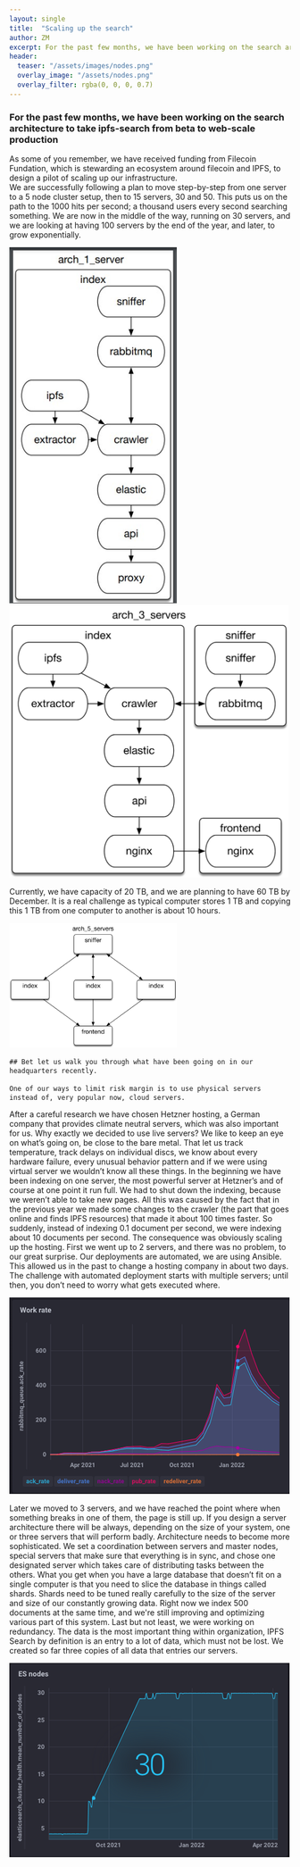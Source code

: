 ```yaml
---
layout: single
title:  "Scaling up the search"
author: ZM
excerpt: For the past few months, we have been working on the search architecture to take ipfs-search from beta to web-scale production 
header:
  teaser: "/assets/images/nodes.png"
  overlay_image: "/assets/nodes.png"
  overlay_filter: rgba(0, 0, 0, 0.7)
---
```


### For the past few months, we have been working on the search architecture to take ipfs-search from beta to web-scale production 

As some of you remember, we have received funding from Filecoin Fundation, 
which is stewarding an ecosystem around filecoin and IPFS, to design a pilot of scaling up our infrastructure. 	
We are successfully following a plan to move step-by-step from one server to a 5 node cluster setup, then to 15 servers, 30 and 50. 
This puts us on the path to the 1000 hits per second; a thousand users every second searching something.
We are now in the middle of the way, running on 30 servers, and we are looking at having 100 servers by the end of the year, and later, 
to grow exponentially. 

<img src="/assets/images/servers.jpg" alt="drawing" width="300" /> <img src="/assets/images/3servers.png" alt="drawing" width="500"/>

Currently, we have capacity of 20 TB, and we are planning to have 60 TB by December. It is a real challenge as typical computer stores 1 TB and copying this 1 TB from one computer to another is about 10 hours. 


<img src="/assets/images/5servers.png" alt="drawing" width="300" /> 

	## Bet let us walk you through what have been going on in our headquarters recently.
	
	One of our ways to limit risk margin is to use physical servers instead of, very popular now, cloud servers. 
  After a careful research we have chosen Hetzner hosting, a German company that provides climate neutral servers, which was also important for us. 
  Why exactly we decided to use live servers? We like to keep an eye on what’s going on, be close to the bare metal. 
  That let us track temperature, track delays on individual discs, we know about every hardware failure, 
  every unusual behavior pattern and if we were using virtual server we wouldn’t know all these things. 
	In the beginning we have been indexing on one server, the most powerful server at Hetzner’s and of course at one point it run full. 
  We had to shut down the indexing, because we weren’t able to take new pages. 
  All this was caused by the fact that in the previous year we made some changes to the crawler (the part that goes online and finds IPFS resources) 
  that made it about 100 times faster. So suddenly, instead of indexing 0.1 document per second, we were indexing about 10 documents per second. 
  The consequence was obviously scaling up the hosting.
	First we went up to 2 servers, and there was no problem, to our great surprise. Our deployments are automated, we are using Ansible. 
  This allowed us in the past to change a hosting company in about two days. The challenge with automated deployment starts with multiple servers; 
  until then, you don’t need to worry what gets executed where. 
  
  <img src="/assets/images/graf1.png" alt="drawing" />
  
  Later we moved to 3 servers, and we have reached the point where when something breaks in one of them, the page is still up. 
  If you design a server architecture there will be always, depending on the size of your system, one or three servers that will perform badly. 
  Architecture needs to become more sophisticated. We set a coordination between servers and master nodes, special servers that make sure that everything is in sync, 
  and chose one designated server which takes care of distributing tasks between the others. 
  What you get when you have a large database that doesn’t fit on a single computer is that you need to slice the database in things called shards. 
  Shards need to be tuned really carefully to the size of the server and size of our constantly growing data. 
  Right now we index 500 documents at the same time, and we're still improving and optimizing various part of this system.
	Last but not least, we were working on redundancy. 
  The data is the most important thing within organization, IPFS Search by definition is an entry to a lot of data, which must not be lost. 
  We created so far three copies of all data that entries our servers. 
  
  <img src="/assets/images/nodes.png" alt="drawing" />
  
